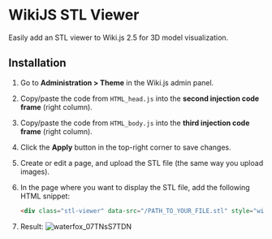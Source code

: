 # WikiJS STL Viewer
Easily add an STL viewer to Wiki.js 2.5 for 3D model visualization.

## Installation

1. Go to **Administration > Theme** in the Wiki.js admin panel.

2. Copy/paste the code from `HTML_head.js` into the **second injection code frame** (right column).

3. Copy/paste the code from `HTML_body.js` into the **third injection code frame** (right column).

4. Click the **Apply** button in the top-right corner to save changes.

5. Create or edit a page, and upload the STL file (the same way you upload images).

6. In the page where you want to display the STL file, add the following HTML snippet:

   ```html
   <div class="stl-viewer" data-src="/PATH_TO_YOUR_FILE.stl" style="width: 100%; height: 500px;"></div>

7. Result:
   ![waterfox_07TNsS7TDN](https://github.com/user-attachments/assets/c3baedb0-5df5-4532-8865-c4eed5f36fcd)

